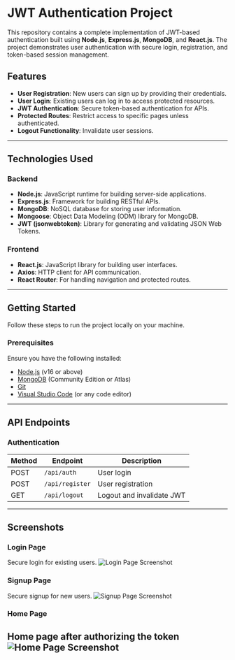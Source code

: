 # **JWT Authentication Project**

This repository contains a complete implementation of JWT-based authentication built using **Node.js**, **Express.js**, **MongoDB**, and **React.js**. The project demonstrates user authentication with secure login, registration, and token-based session management.

## **Features**

- **User Registration**: New users can sign up by providing their credentials.
- **User Login**: Existing users can log in to access protected resources.
- **JWT Authentication**: Secure token-based authentication for APIs.
- **Protected Routes**: Restrict access to specific pages unless authenticated.
- **Logout Functionality**: Invalidate user sessions.

---

## **Technologies Used**

### **Backend**
- **Node.js**: JavaScript runtime for building server-side applications.
- **Express.js**: Framework for building RESTful APIs.
- **MongoDB**: NoSQL database for storing user information.
- **Mongoose**: Object Data Modeling (ODM) library for MongoDB.
- **JWT (jsonwebtoken)**: Library for generating and validating JSON Web Tokens.

### **Frontend**
- **React.js**: JavaScript library for building user interfaces.
- **Axios**: HTTP client for API communication.
- **React Router**: For handling navigation and protected routes.

---

## **Getting Started**

Follow these steps to run the project locally on your machine.

### **Prerequisites**
Ensure you have the following installed:
- [Node.js](https://nodejs.org/) (v16 or above)
- [MongoDB](https://www.mongodb.com/) (Community Edition or Atlas)
- [Git](https://git-scm.com/)
- [Visual Studio Code](https://code.visualstudio.com/) (or any code editor)

---

## **API Endpoints**

### **Authentication**
| Method | Endpoint         | Description               |
|--------|------------------|---------------------------|
| POST   | `/api/auth`      | User login                |
| POST   | `/api/register`  | User registration         |
| GET    | `/api/logout`    | Logout and invalidate JWT |

---

## **Screenshots**

### **Login Page**
Secure login for existing users.
![Login Page Screenshot](https://raw.githubusercontent.com/Prasath-36/JWT-Auth/main/screenshots/login.png)

### **Signup Page**
Secure signup for new users.
![Signup Page Screenshot](https://raw.githubusercontent.com/Prasath-36/JWT-Auth/main/screenshots/login.png)

### **Home Page**
Home page after authorizing the token
![Home Page Screenshot](https://raw.githubusercontent.com/Prasath-36/JWT-Auth/main/screenshots/login.png)
---



